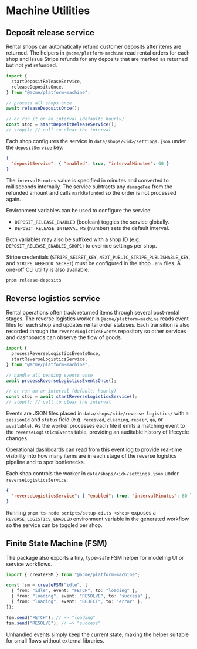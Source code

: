 # Machine Utilities

## Deposit release service

Rental shops can automatically refund customer deposits after items are returned. The helpers in `@acme/platform-machine` read rental orders for each shop and issue Stripe refunds for any deposits that are marked as returned but not yet refunded.

```ts
import {
  startDepositReleaseService,
  releaseDepositsOnce,
} from "@acme/platform-machine";

// process all shops once
await releaseDepositsOnce();

// or run it on an interval (default: hourly)
const stop = startDepositReleaseService();
// stop(); // call to clear the interval
```

Each shop configures the service in `data/shops/<id>/settings.json` under the `depositService` key:

```json
{
  "depositService": { "enabled": true, "intervalMinutes": 60 }
}
```

The `intervalMinutes` value is specified in minutes and converted to milliseconds internally. The service subtracts any `damageFee` from the refunded amount and calls `markRefunded` so the order is not processed again.

Environment variables can be used to configure the service:

- `DEPOSIT_RELEASE_ENABLED` (boolean) toggles the service globally.
- `DEPOSIT_RELEASE_INTERVAL_MS` (number) sets the default interval.

Both variables may also be suffixed with a shop ID (e.g. `DEPOSIT_RELEASE_ENABLED_SHOP1`) to override settings per shop.

Stripe credentials (`STRIPE_SECRET_KEY`, `NEXT_PUBLIC_STRIPE_PUBLISHABLE_KEY`, and `STRIPE_WEBHOOK_SECRET`) must be configured in the shop `.env` files. A one-off CLI utility is also available:

```bash
pnpm release-deposits
```

## Reverse logistics service

Rental operations often track returned items through several post‑rental stages. The reverse logistics worker in `@acme/platform-machine` reads event files for each shop and updates rental order statuses. Each transition is also recorded through the `reverseLogisticsEvents` repository so other services and dashboards can observe the flow of goods.

```ts
import {
  processReverseLogisticsEventsOnce,
  startReverseLogisticsService,
} from "@acme/platform-machine";

// handle all pending events once
await processReverseLogisticsEventsOnce();

// or run on an interval (default: hourly)
const stop = await startReverseLogisticsService();
// stop(); // call to clear the interval
```

Events are JSON files placed in `data/shops/<id>/reverse-logistics/` with a `sessionId` and `status` field (e.g. `received`, `cleaning`, `repair`, `qa`, or `available`). As the worker processes each file it emits a matching event to the `reverseLogisticsEvents` table, providing an auditable history of lifecycle changes.

Operational dashboards can read from this event log to provide real‑time visibility into how many items are in each stage of the reverse logistics pipeline and to spot bottlenecks.

Each shop controls the worker in `data/shops/<id>/settings.json` under `reverseLogisticsService`:

```json
{
  "reverseLogisticsService": { "enabled": true, "intervalMinutes": 60 }
}
```

Running `pnpm ts-node scripts/setup-ci.ts <shop>` exposes a `REVERSE_LOGISTICS_ENABLED` environment variable in the generated workflow so the service can be toggled per shop.

## Finite State Machine (FSM)

The package also exports a tiny, type-safe FSM helper for modeling UI or service workflows.

```ts
import { createFSM } from "@acme/platform-machine";

const fsm = createFSM("idle", [
  { from: "idle", event: "FETCH", to: "loading" },
  { from: "loading", event: "RESOLVE", to: "success" },
  { from: "loading", event: "REJECT", to: "error" },
]);

fsm.send("FETCH"); // => "loading"
fsm.send("RESOLVE"); // => "success"
```

Unhandled events simply keep the current state, making the helper suitable for small flows without external libraries.
